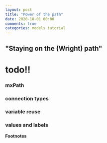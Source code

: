```yaml
---
layout: post
title: "Power of the path"
date: 2020-10-01 00:00
comments: true
categories: models tutorial
---
```


## "Staying on the (Wright) path"

# todo!!

### mxPath

### connection types

### variable reuse

### values and labels



**Footnotes**
[^1]: 